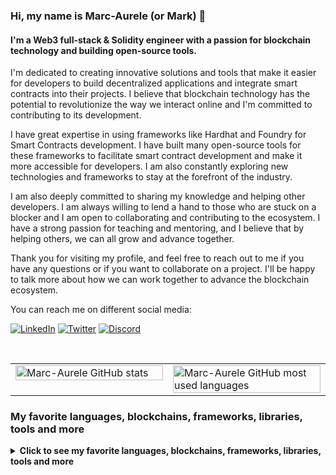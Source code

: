 ### Hi, my name is Marc-Aurele (or Mark) 👋

#### I'm a Web3 full-stack & Solidity engineer with a passion for blockchain technology and building open-source tools.

I'm dedicated to creating innovative solutions and tools that make it easier for developers to build decentralized applications and integrate smart contracts into their projects. I believe that blockchain technology has the potential to revolutionize the way we interact online and I'm committed to contributing to its development.

I have great expertise in using frameworks like Hardhat and Foundry for Smart Contracts development. I have built many open-source tools for these frameworks to facilitate smart contract development and make it more accessible for developers. I am also constantly exploring new technologies and frameworks to stay at the forefront of the industry.

I am also deeply committed to sharing my knowledge and helping other developers. I am always willing to lend a hand to those who are stuck on a blocker and I am open to collaborating and contributing to the ecosystem. I have a strong passion for teaching and mentoring, and I believe that by helping others, we can all grow and advance together.

Thank you for visiting my profile, and feel free to reach out to me if you have any questions or if you want to collaborate on a project. I'll be happy to talk more about how we can work together to advance the blockchain ecosystem.

You can reach me on different social media:

[![LinkedIn](https://img.shields.io/badge/linkedin-%230077B5.svg?style=for-the-badge&logo=linkedin&logoColor=white)](https://www.linkedin.com/in/marc-aurele-besner/)
[![Twitter](https://img.shields.io/badge/Twitter-%231DA1F2.svg?style=for-the-badge&logo=Twitter&logoColor=white)](https://www.twitter.com/marcaureleb)
[![Discord](https://img.shields.io/badge/Discord-5865F2?style=for-the-badge&logo=discord&logoColor=white)](https://discordapp.com/users/marcus#5693)

<br />
<table width="100%" border="0">
    <tr>
        <td width="50%" valign="top">
            <img
                alt="Marc-Aurele GitHub stats"
                src="https://github-readme-stats.vercel.app/api?username=marc-aurele-besner&count_private=true&show_icons=true&theme=tokyonight"
                align="left"
                width="100%"
            />
        </td>
        <td width="50%" vertical-align="top">
            <img
                alt="Marc-Aurele GitHub most used languages"
                src="https://github-readme-stats.vercel.app/api/top-langs/?username=marc-aurele-besner&theme=tokyonight&layout=compact"
                align="right"
                width="100%"
            />
        </td>
    </tr>
</table>

<h3>My favorite languages, blockchains, frameworks, libraries, tools and more</h3>
<details>
<summary><b>Click to see my favorite languages, blockchains, frameworks, libraries, tools and more</b></summary>

### My favorite languages
![Solidity](https://img.shields.io/badge/Solidity-%23363636.svg?style=for-the-badge&logo=solidity&logoColor=white)
![TypeScript](https://img.shields.io/badge/typescript-%23007ACC.svg?style=for-the-badge&logo=typescript&logoColor=white)
![JavaScript](https://img.shields.io/badge/javascript-%23323330.svg?style=for-the-badge&logo=javascript&logoColor=%23F7DF1E)
![PHP](https://img.shields.io/badge/php-%23777BB4.svg?style=for-the-badge&logo=php&logoColor=white)
![HTML5](https://img.shields.io/badge/html5-%23E34F26.svg?style=for-the-badge&logo=html5&logoColor=white)
![CSS3](https://img.shields.io/badge/css3-%231572B6.svg?style=for-the-badge&logo=css3&logoColor=white)
![GraphQL](https://img.shields.io/badge/-GraphQL-E10098?style=for-the-badge&logo=graphql&logoColor=white)

### My favorite blockchains
![Ethereum](https://img.shields.io/badge/Ethereum-3C3C3D?style=for-the-badge&logo=Ethereum&logoColor=white)
![Bitcoin](https://img.shields.io/badge/Bitcoin-000000?style=for-the-badge&logo=bitcoin&logoColor=white)
![Polygon](https://tinyurl.com/ys9yfcpw)
![BNB Chain](https://tinyurl.com/mp2wu3xx)

### My favorite frameworks, libraries and tools
![NodeJS](https://img.shields.io/badge/node.js-6DA55F?style=for-the-badge&logo=node.js&logoColor=white)
![React](https://img.shields.io/badge/react-%2320232a.svg?style=for-the-badge&logo=react&logoColor=%2361DAFB)
![Threejs](https://img.shields.io/badge/threejs-black?style=for-the-badge&logo=three.js&logoColor=white)
![Express.js](https://img.shields.io/badge/express.js-%23404d59.svg?style=for-the-badge&logo=express&logoColor=%2361DAFB)
![OpenZeppelin](https://img.shields.io/badge/OpenZeppelin-4E5EE4?logo=OpenZeppelin&logoColor=fff&style=for-the-badge)
![MySQL](https://img.shields.io/badge/mysql-%2300f.svg?style=for-the-badge&logo=mysql&logoColor=white)
![Git](https://img.shields.io/badge/git-%23F05033.svg?style=for-the-badge&logo=git&logoColor=white)
![Docker](https://img.shields.io/badge/docker-%230db7ed.svg?style=for-the-badge&logo=docker&logoColor=white)
![Postman](https://img.shields.io/badge/Postman-FF6C37?style=for-the-badge&logo=Postman&logoColor=white)
![ESLint](https://img.shields.io/badge/ESLint-4B3263?style=for-the-badge&logo=eslint&logoColor=white)
![Prettier](https://img.shields.io/badge/prettier-1A2C34?style=for-the-badge&logo=prettier&logoColor=F7BA3E)
![ExpressJS](https://img.shields.io/badge/Express.js-000000?style=for-the-badge&logo=express&logoColor=white)
![Telegram API](https://img.shields.io/badge/Telegram--API-2CA5E0?style=for-the-badge&logo=telegram&logoColor=white)
![Discord Bot](https://img.shields.io/badge/Discord--Bot-5865F2?style=for-the-badge&logo=discord&logoColor=white)
![Slack API](https://img.shields.io/badge/Slack--API-4A154B?style=for-the-badge&logo=slack&logoColor=white)

### My favorite UI/UX tools
![Storybook](https://img.shields.io/badge/-Storybook-FF4785?style=for-the-badge&logo=storybook&logoColor=white)
![Chakra UI](https://img.shields.io/badge/Chakra--UI-319795?style=for-the-badge&logo=chakra-ui&logoColor=white)
![Material UI](https://img.shields.io/badge/Material%20UI-007FFF?style=for-the-badge&logo=mui&logoColor=white)
![Figma](https://img.shields.io/badge/Figma-F24E1E?style=for-the-badge&logo=figma&logoColor=white)
![Gimp](https://img.shields.io/badge/gimp-5C5543?style=for-the-badge&logo=gimp&logoColor=white)
![Blender](https://img.shields.io/badge/blender-%23F5792A.svg?style=for-the-badge&logo=blender&logoColor=white)

### My favorite testing tools
![Hardhat](https://tinyurl.com/yjs68jbs)
![Foundry](https://tinyurl.com/2s397eh4)
![Mocha](https://img.shields.io/badge/-mocha-%238D6748?style=for-the-badge&logo=mocha&logoColor=white)
![Chai](https://img.shields.io/badge/chai-A30701?style=for-the-badge&logo=chai&logoColor=white)
![Cypress](https://img.shields.io/badge/Cypress-17202C?style=for-the-badge&logo=cypress&logoColor=white)

### My favorite cloud platforms&tools
![Netlify](https://img.shields.io/badge/netlify-%23000000.svg?style=for-the-badge&logo=netlify&logoColor=#00C7B7)
![Vercel](https://img.shields.io/badge/vercel-%23000000.svg?style=for-the-badge&logo=vercel&logoColor=white)
![Heroku](https://img.shields.io/badge/Heroku-430098?style=for-the-badge&logo=heroku&logoColor=white)
![Azure](https://img.shields.io/badge/azure-%230072C6.svg?style=for-the-badge&logo=microsoftazure&logoColor=white)
![GitHub Action](https://img.shields.io/badge/GitHub_Actions-2088FF?style=for-the-badge&logo=github-actions&logoColor=white)
![Google Cloud](https://img.shields.io/badge/Google_Cloud-4285F4?style=for-the-badge&logo=google-cloud&logoColor=white)
![Azure Functions](https://img.shields.io/badge/Azure_Functions-0062AD?style=for-the-badge&logo=azure-functions&logoColor=white)
</details>

<!--
**marc-aurele-besner/marc-aurele-besner** is a ✨ _special_ ✨ repository because its `README.md` (this file) appears on your GitHub profile.

Here are some ideas to get you started:

- 🔭 I’m currently working on ...
- 🌱 I’m currently learning ...
- 👯 I’m looking to collaborate on ...
- 🤔 I’m looking for help with ...
- 💬 Ask me about ...
- 📫 How to reach me: ...
- 😄 Pronouns: ...
- ⚡ Fun fact: ...
-->
